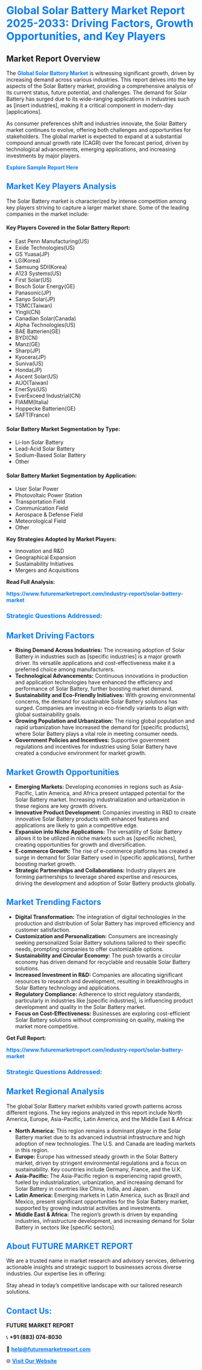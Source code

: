 <h1 style="color: #007BFF;">Global Solar Battery Market Report 2025-2033: Driving Factors, Growth Opportunities, and Key Players</h1>

<section id="overview">
<h2>Market Report Overview</h2>
<p>The <a href="https://www.futuremarketreport.com/industry-report/solar-battery-market" style="color: #007BFF; text-decoration: none;"><strong>Global Solar Battery Market</strong></a> is witnessing significant growth, driven by increasing demand across various industries. This report delves into the key aspects of the Solar Battery market, providing a comprehensive analysis of its current status, future potential, and challenges. The demand for Solar Battery has surged due to its wide-ranging applications in industries such as [insert industries], making it a critical component in modern-day [applications].</p>
<p>As consumer preferences shift and industries innovate, the Solar Battery market continues to evolve, offering both challenges and opportunities for stakeholders. The global market is expected to expand at a substantial compound annual growth rate (CAGR) over the forecast period, driven by technological advancements, emerging applications, and increasing investments by major players.</p>
</section>

<section id="overview">
<p><a href="https://www.futuremarketreport.com/request-sample/reportId=93247" style="color: #007BFF; text-decoration: none;"><strong>Explore Sample Report Here</strong></a></p>
</section>

<section id="key-players">
<h2 style="color: #007BFF;">Market Key Players Analysis</h2>
<p>The Solar Battery market is characterized by intense competition among key players striving to capture a larger market share. Some of the leading companies in the market include:</p>
<h4>Key Players Covered in the Solar Battery Report:</h4>
<ul><li>East Penn Manufacturing(US)</li><li>Exide Technologies(US)</li><li>GS Yuasa(JP)</li><li>LG(Korea)</li><li>Samsung SDI(Korea)</li><li>A123 Systems(US)</li><li>First Solar(US)</li><li>Bosch Solar Energy(GE)</li><li>Panasonic(JP)</li><li>Sanyo Solar(JP)</li><li>TSMC(Taiwan)</li><li>Yingli(CN)</li><li>Canadian Solar(Canada)</li><li>Alpha Technologies(US)</li><li>BAE Batterien(GE)</li><li>BYD(CN)</li><li>Manz(GE)</li><li>Sharp(JP)</li><li>Kyocera(JP)</li><li>Suniva(US)</li><li>Honda(JP)</li><li>Ascent Solar(US)</li><li>AUO(Taiwan)</li><li>EnerSys(US)</li><li>EverExceed Industrial(CN)</li><li>FIAMM(Italia)</li><li>Hoppecke Batterien(GE)</li><li>SAFT(France)</li></ul>
<h4>Solar Battery Market Segmentation by Type:</h4>
<ul><li>Li-Ion Solar Battery</li><li>Lead-Acid Solar Battery</li><li>Sodium-Based Solar Battery</li><li>Other</li></ul>

<h4>Solar Battery Market Segmentation by Application:</h4>
<ul><li>User Solar Power</li><li>Photovoltaic Power Station</li><li>Transportation Field</li><li>Communication Field</li><li>Aerospace &amp; Defense Field</li><li>Meteorological Field</li><li>Other</li></ul>
<p><strong>Key Strategies Adopted by Market Players:</strong></p>
<ul>
<li>Innovation and R&D</li>
<li>Geographical Expansion</li>
<li>Sustainability Initiatives</li>
<li>Mergers and Acquisitions</li>
</ul>
</section>

<section>
<p><strong>Read Full Analysis: </strong></p><a href="https://www.futuremarketreport.com/industry-report/solar-battery-market" style="color: #007BFF; text-decoration: none;"><strong>https://www.futuremarketreport.com/industry-report/solar-battery-market</strong></a>
<h3 style="color: #007BFF;">Strategic Questions Addressed:</h3>
</section>

<section id="driving-factors">
<h2 style="color: #007BFF;">Market Driving Factors</h2>
<ul>
<li><strong>Rising Demand Across Industries:</strong> The increasing adoption of Solar Battery in industries such as [specific industries] is a major growth driver. Its versatile applications and cost-effectiveness make it a preferred choice among manufacturers.</li>
<li><strong>Technological Advancements:</strong> Continuous innovations in production and application technologies have enhanced the efficiency and performance of Solar Battery, further boosting market demand.</li>
<li><strong>Sustainability and Eco-Friendly Initiatives:</strong> With growing environmental concerns, the demand for sustainable Solar Battery solutions has surged. Companies are investing in eco-friendly variants to align with global sustainability goals.</li>
<li><strong>Growing Population and Urbanization:</strong> The rising global population and rapid urbanization have increased the demand for [specific products], where Solar Battery plays a vital role in meeting consumer needs.</li>
<li><strong>Government Policies and Incentives:</strong> Supportive government regulations and incentives for industries using Solar Battery have created a conducive environment for market growth.</li>
</ul>
</section>

<section id="growth-opportunities">
<h2 style="color: #007BFF;">Market Growth Opportunities</h2>
<ul>
<li><strong>Emerging Markets:</strong> Developing economies in regions such as Asia-Pacific, Latin America, and Africa present untapped potential for the Solar Battery market. Increasing industrialization and urbanization in these regions are key growth drivers.</li>
<li><strong>Innovative Product Development:</strong> Companies investing in R&D to create innovative Solar Battery products with enhanced features and applications are likely to gain a competitive edge.</li>
<li><strong>Expansion into Niche Applications:</strong> The versatility of Solar Battery allows it to be utilized in niche markets such as [specific niches], creating opportunities for growth and diversification.</li>
<li><strong>E-commerce Growth:</strong> The rise of e-commerce platforms has created a surge in demand for Solar Battery used in [specific applications], further boosting market growth.</li>
<li><strong>Strategic Partnerships and Collaborations:</strong> Industry players are forming partnerships to leverage shared expertise and resources, driving the development and adoption of Solar Battery products globally.</li>
</ul>
</section>

<section id="trending-factors">
<h2 style="color: #007BFF;">Market Trending Factors</h2>
<ul>
<li><strong>Digital Transformation:</strong> The integration of digital technologies in the production and distribution of Solar Battery has improved efficiency and customer satisfaction.</li>
<li><strong>Customization and Personalization:</strong> Consumers are increasingly seeking personalized Solar Battery solutions tailored to their specific needs, prompting companies to offer customizable options.</li>
<li><strong>Sustainability and Circular Economy:</strong> The push towards a circular economy has driven demand for recyclable and reusable Solar Battery solutions.</li>
<li><strong>Increased Investment in R&D:</strong> Companies are allocating significant resources to research and development, resulting in breakthroughs in Solar Battery technology and applications.</li>
<li><strong>Regulatory Compliance:</strong> Adherence to strict regulatory standards, particularly in industries like [specific industries], is influencing product development and quality in the Solar Battery market.</li>
<li><strong>Focus on Cost-Effectiveness:</strong> Businesses are exploring cost-efficient Solar Battery solutions without compromising on quality, making the market more competitive.</li>
</ul>
</section>

<section>
<p><strong>Get Full Report: </strong></p><a href="https://www.futuremarketreport.com/industry-report/solar-battery-market" style="color: #007BFF; text-decoration: none;"><strong>https://www.futuremarketreport.com/industry-report/solar-battery-market</strong></a>
<h3 style="color: #007BFF;">Strategic Questions Addressed:</h3>
</section>


<section id="regional-analysis">
<h2 style="color: #007BFF;">Market Regional Analysis</h2>
<p>The global Solar Battery market exhibits varied growth patterns across different regions. The key regions analyzed in this report include North America, Europe, Asia-Pacific, Latin America, and the Middle East & Africa:</p>
<ul>
<li><strong>North America:</strong> This region remains a dominant player in the Solar Battery market due to its advanced industrial infrastructure and high adoption of new technologies. The U.S. and Canada are leading markets in this region.</li>
<li><strong>Europe:</strong> Europe has witnessed steady growth in the Solar Battery market, driven by stringent environmental regulations and a focus on sustainability. Key countries include Germany, France, and the U.K.</li>
<li><strong>Asia-Pacific:</strong> The Asia-Pacific region is experiencing rapid growth, fueled by industrialization, urbanization, and increasing demand for Solar Battery in countries like China, India, and Japan.</li>
<li><strong>Latin America:</strong> Emerging markets in Latin America, such as Brazil and Mexico, present significant opportunities for the Solar Battery market, supported by growing industrial activities and investments.</li>
<li><strong>Middle East & Africa:</strong> The region’s growth is driven by expanding industries, infrastructure development, and increasing demand for Solar Battery in sectors like [specific sectors].</li>
</ul>
</section>

<footer>
<h2 style="color: #007BFF;">About FUTURE MARKET REPORT</h2>
<p>We are a trusted name in market research and advisory services, delivering actionable insights and strategic support to businesses across diverse industries. Our expertise lies in offering:</p>

<p>Stay ahead in today’s competitive landscape with our tailored research solutions.</p>

<h2 style="color: #007BFF;">Contact Us:</h2>
<p><strong>FUTURE MARKET REPORT</strong></p>
<p>📞 <strong>+91 (883) 074-8030</strong></p>
<p>📧 <strong><a href="mailto:help@futuremarketreport.com" style="color: #007BFF;">help@futuremarketreport.com</a></strong></p>
<p>🌐 <strong><a href="https://www.futuremarketreport.com/" style="color: #007BFF;">Visit Our Website</a></strong></p>
</footer>